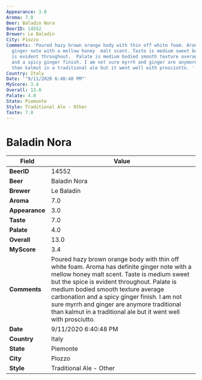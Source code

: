 ```yaml
---
Appearance: 3.0
Aroma: 7.0
Beer: Baladin Nora
BeerID: 14552
Brewer: Le Baladin
City: Piozzo
Comments: 'Poured hazy brown orange body with thin off white foam. Aroma has definite
  ginger note with a mellow honey  malt scent. Taste is medium sweet but the spice
  is evident throughout.  Palate is medium bodied smooth texture average carbonation
  and a spicy ginger finish. I am not sure myrrh and ginger are anymore traditional
  than kalmut in a traditional ale but it went well with prosciutto. '
Country: Italy
Date: '"9/11/2020 6:40:48 PM"'
MyScore: 3.4
Overall: 13.0
Palate: 4.0
State: Piemonte
Style: Traditional Ale - Other
Taste: 7.0
---
```


# Baladin Nora

| Field         | Value |
|---------------|-------|
| **BeerID** | 14552 |
| **Beer** | Baladin Nora |
| **Brewer** | Le Baladin |
| **Aroma** | 7.0 |
| **Appearance** | 3.0 |
| **Taste** | 7.0 |
| **Palate** | 4.0 |
| **Overall** | 13.0 |
| **MyScore** | 3.4 |
| **Comments** | Poured hazy brown orange body with thin off white foam. Aroma has definite ginger note with a mellow honey  malt scent. Taste is medium sweet but the spice is evident throughout.  Palate is medium bodied smooth texture average carbonation and a spicy ginger finish. I am not sure myrrh and ginger are anymore traditional than kalmut in a traditional ale but it went well with prosciutto.  |
| **Date** | 9/11/2020 6:40:48 PM |
| **Country** | Italy |
| **State** | Piemonte |
| **City** | Piozzo |
| **Style** | Traditional Ale - Other |
